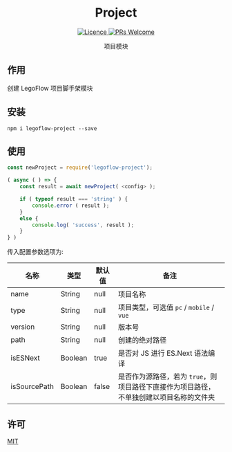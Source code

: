 <h1 align="center"> Project </h1>

<p align="center">
    <a href="https://opensource.org/licenses/MIT">
        <img alt="Licence" src="https://img.shields.io/badge/license-MIT-green.svg" />
    </a>
    <a href="">
        <img alt="PRs Welcome" src="https://img.shields.io/badge/PRs-welcome-green.svg" />
    </a>
</p>

<p align="center">
    项目模块
</p>

## 作用

创建 LegoFlow 项目脚手架模块

## 安装

```shell
npm i legoflow-project --save
```

## 使用

```js
const newProject = require('legoflow-project');

( async ( ) => {
    const result = await newProject( <config> );

    if ( typeof result === 'string' ) {
        console.error ( result );
    }
    else {
        console.log( 'success', result );
    }
} )
```

传入配置参数选项为:

名称 | 类型 | 默认值 | 备注
-----|------- | -----|-------
name | String | null | 项目名称
type | String | null | 项目类型，可选值 `pc` / `mobile` / `vue`
version | String | null | 版本号
path | String | null | 创建的绝对路径 |
isESNext | Boolean | true | 是否对 JS 进行 ES.Next 语法编译
isSourcePath | Boolean | false | 是否作为源路径，若为 `true`，则项目路径下直接作为项目路径，不单独创建以项目名称的文件夹

## 许可

[MIT](./LICENSE)
